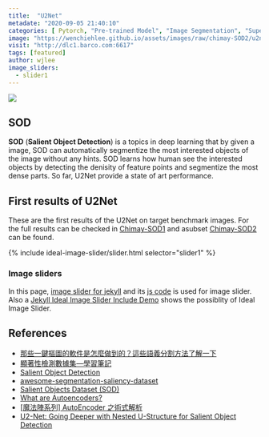 ```yaml
---
title:  "U2Net"
metadate: "2020-09-05 21:40:10"
categories: [ Pytorch, "Pre-trained Model", "Image Segmentation", "Supervised Learning" ]
image: "https://wenchiehlee.github.io/assets/images/raw/chimay-SOD2/u2net/14.jpg.png"
visit: "http://dlc1.barco.com:6617"
tags: [featured]
author: wjlee
image_sliders:
  - slider1
---
```


[![](http://cdn-0.plantuml.com/plantuml/png/VLBDRjim3BxxAJJi5g136spt9jsA5UtIO2bsMNTW9SPH7OaQHJVEsu-2ciJO8JT_F_n4axpE0Yp1HnSWDHzaWm6DqBvPTJucO0WcuzyUeyKPC-sUDjvs4NCsLqq-MfQQuQrF46K9pldOcYyZUKx3WRww7F5WXNWb-oqQs66cW2Fn0LkCRaxia4-lNZRDvFT7OeWj_Z6pksOoWZSKKY_8vfVFdg9g4tCNe2r_P9vZ_NnISruJ1sGrg6C7VjrF1wEem3bAYUXJjh15BLEl0POTSNVEylb-zDujWlHSf6-3C5YfxQZ--FAALen3mIEhz0yOpEFDp-enjs3HRA4iXJiD-TzTz81vymxN2YyW-K-lkGRCoUtFrIyfOqIfgC8BY3w041_85yr8VdYRriZlcdOkikX9SnIUDbAdeUuLjW6ZmB7WP5bC5xMJCNcFUqDrKiyn9nBHupbC7spNClNHgSOOw0ssAfssF-kTfy8iwX8UDBElVIGcgsTKmynN46YkCRht-_y7)](http://www.plantuml.com/plantuml/uml/VLBDRjim3BxxAJJi5g136spt9jsA5UtIO2bsMNTW9SPH7OaQHJVEsu-2ciJO8JT_F_n4axpE0Yp1HnSWDHzaWm6DqBvPTJucO0WcuzyUeyKPC-sUDjvs4NCsLqq-MfQQuQrF46K9pldOcYyZUKx3WRww7F5WXNWb-oqQs66cW2Fn0LkCRaxia4-lNZRDvFT7OeWj_Z6pksOoWZSKKY_8vfVFdg9g4tCNe2r_P9vZ_NnISruJ1sGrg6C7VjrF1wEem3bAYUXJjh15BLEl0POTSNVEylb-zDujWlHSf6-3C5YfxQZ--FAALen3mIEhz0yOpEFDp-enjs3HRA4iXJiD-TzTz81vymxN2YyW-K-lkGRCoUtFrIyfOqIfgC8BY3w041_85yr8VdYRriZlcdOkikX9SnIUDbAdeUuLjW6ZmB7WP5bC5xMJCNcFUqDrKiyn9nBHupbC7spNClNHgSOOw0ssAfssF-kTfy8iwX8UDBElVIGcgsTKmynN46YkCRht-_y7)

## SOD

**SOD** (**Salient Object Detection**) is a topics in deep learning that by given a image, SOD can automatically segmentize the most interested objects of the image without any hints. SOD learns how human see the interested objects by detecting the denisity of feature points and segmentize the most dense parts. So far, U2Net provide a state of art performance.

## First results of U2Net

These are the first results of the U2Net on target benchmark images. For the full results can be checked in [Chimay-SOD1](http://dlc.barco.com:9980/s/m6dwLSan8M97YgW) and asubset [Chimay-SOD2](http://dlc.barco.com:9980/s/MCgKtzXcqPq2r3Q) can be found.

<body>
  <!-- add slider property on _data/sliders.yml -->
  {% include ideal-image-slider/slider.html selector="slider1" %}
</body>

### Image sliders

In this page, [image slider for jekyll](https://github.com/jekylltools/jekyll-ideal-image-slider) and its [js code](https://github.com/Codeinwp/Ideal-Image-Slider-JS) is used for image slider. 
Also a [Jekyll Ideal Image Slider Include Demo](https://github.com/jekylltools/jekyll-ideal-image-slider-include/tree/gh-pages) shows the possiblity of Ideal Image Slider.


## References
* [那些一鍵摳圖的軟件是怎麼做到的？這些語義分割方法了解一下](https://www.ctolib.com/topics-139156.html)
* [顯著性檢測數據集—學習筆記](https://blog.csdn.net/studyeboy/article/details/102383922)
* [Salient Object Detection](https://github.com/ArcherFMY/Paper_Reading_List/blob/master/Image-01-Salient-Object-Detection.md?tdsourcetag=s_pctim_aiomsg)
* [awesome-segmentation-saliency-dataset](https://github.com/lartpang/awesome-segmentation-saliency-dataset)
* [Salient Objects Dataset (SOD)](https://www.elderlab.yorku.ca/resources/salient-objects-dataset-sod/)
* [What are Autoencoders?](https://medium.com/ai-academy-taiwan/what-are-autoencoders-175b474d74d1)
* [[魔法陣系列] AutoEncoder 之術式解析](https://ithelp.ithome.com.tw/articles/10206869)
* [U2-Net: Going Deeper with Nested U-Structure for Salient Object Detection](https://arxiv.org/abs/2005.09007)